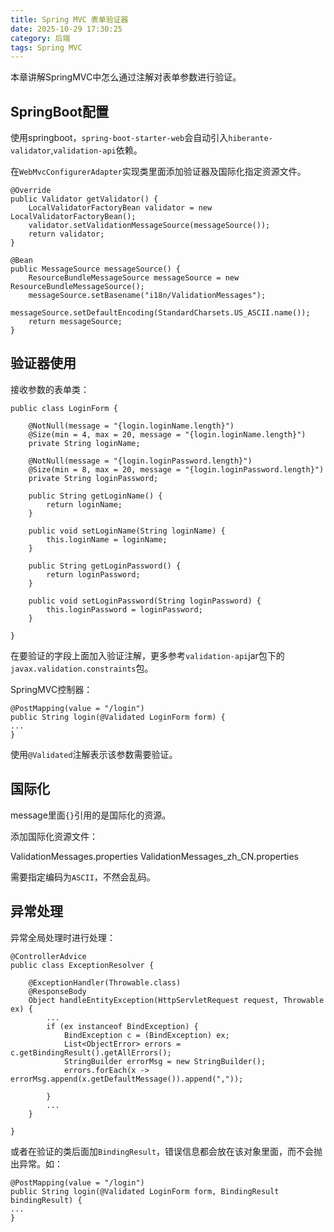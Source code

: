 ```yaml
---
title: Spring MVC 表单验证器
date: 2025-10-29 17:30:25
category: 后端
tags: Spring MVC
---
```


本章讲解SpringMVC中怎么通过注解对表单参数进行验证。

## SpringBoot配置

使用springboot，`spring-boot-starter-web`会自动引入`hiberante-validator`,`validation-api`依赖。

在`WebMvcConfigurerAdapter`实现类里面添加验证器及国际化指定资源文件。

```
@Override
public Validator getValidator() {
	LocalValidatorFactoryBean validator = new LocalValidatorFactoryBean();
	validator.setValidationMessageSource(messageSource());
	return validator;
}

@Bean
public MessageSource messageSource() {
	ResourceBundleMessageSource messageSource = new ResourceBundleMessageSource();
	messageSource.setBasename("i18n/ValidationMessages");
	messageSource.setDefaultEncoding(StandardCharsets.US_ASCII.name());
	return messageSource;
}
```

## 验证器使用

接收参数的表单类：

```
public class LoginForm {

	@NotNull(message = "{login.loginName.length}")
	@Size(min = 4, max = 20, message = "{login.loginName.length}")
	private String loginName;

	@NotNull(message = "{login.loginPassword.length}")
	@Size(min = 8, max = 20, message = "{login.loginPassword.length}")
	private String loginPassword;

	public String getLoginName() {
		return loginName;
	}

	public void setLoginName(String loginName) {
		this.loginName = loginName;
	}

	public String getLoginPassword() {
		return loginPassword;
	}

	public void setLoginPassword(String loginPassword) {
		this.loginPassword = loginPassword;
	}

}
```

在要验证的字段上面加入验证注解，更多参考`validation-api`jar包下的`javax.validation.constraints`包。

SpringMVC控制器：

```
@PostMapping(value = "/login")
public String login(@Validated LoginForm form) {
...
}
```

使用`@Validated`注解表示该参数需要验证。


## 国际化

message里面`{}`引用的是国际化的资源。

添加国际化资源文件：

ValidationMessages.properties
ValidationMessages_zh_CN.properties

需要指定编码为`ASCII`，不然会乱码。

## 异常处理

异常全局处理时进行处理：

```
@ControllerAdvice
public class ExceptionResolver {

	@ExceptionHandler(Throwable.class)
	@ResponseBody
	Object handleEntityException(HttpServletRequest request, Throwable ex) {
	    ...
		if (ex instanceof BindException) {
			BindException c = (BindException) ex;
			List<ObjectError> errors = c.getBindingResult().getAllErrors();
			StringBuilder errorMsg = new StringBuilder();
			errors.forEach(x -> errorMsg.append(x.getDefaultMessage()).append(","));
			
		}
		...
	}

}
```

或者在验证的类后面加`BindingResult`，错误信息都会放在该对象里面，而不会抛出异常。如：

```
@PostMapping(value = "/login")
public String login(@Validated LoginForm form, BindingResult bindingResult) {
...
}
```